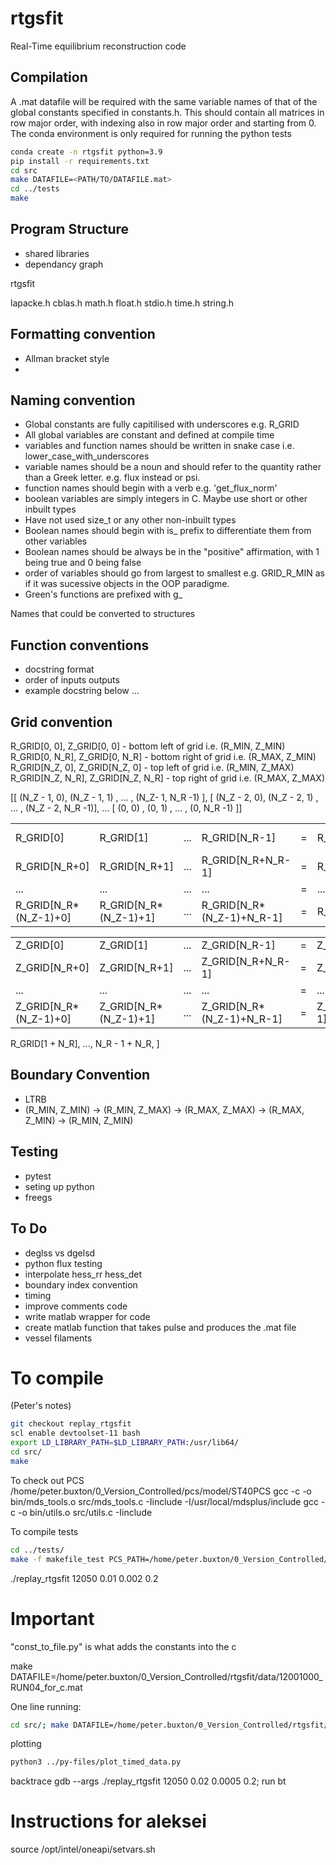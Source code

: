 # rtgsfit
Real-Time equilibrium reconstruction code

## Compilation
A .mat datafile will be required with the same variable names of that of the 
global constants specified in constants.h. This should 
contain all matrices in row major order, with indexing also in row major order 
and starting from 0.  The conda environment is only required for running the 
python tests

```bash
conda create -n rtgsfit python=3.9
pip install -r requirements.txt
cd src
make DATAFILE=<PATH/TO/DATAFILE.mat>
cd ../tests
make
```




## Program Structure
* shared libraries
* dependancy graph

rtgsfit

lapacke.h
cblas.h
math.h 
float.h
stdio.h
time.h
string.h

## Formatting convention
* Allman bracket style
* 

## Naming convention
* Global constants are fully capitilised with underscores e.g. R_GRID
* All global variables are constant and defined at compile time
* variables and function names should be written in snake case 
i.e. lower_case_with_underscores
* variable names should be a noun and should refer to the quantity rather than 
a Greek letter. e.g. flux instead or psi.
* function names should begin with a verb e.g. 'get_flux_norm' 
* boolean variables are simply integers in C. Maybe use short or other inbuilt types
* Have not used size_t or any other non-inbuilt types
* Boolean names should begin with is_ prefix to differentiate them from other variables
* Boolean names should be always be in the "positive" affirmation, with 1 being
true and 0 being false
* order of variables should go from largest to smallest e.g. GRID_R_MIN
as if it was sucessive objects in the OOP paradigme.  
* Green's functions are prefixed with g_

Names that could be converted to structures



## Function conventions
* docstring format
* order of inputs outputs
* example docstring below ...


## Grid convention
R_GRID[0, 0], Z_GRID[0, 0] - bottom left of grid i.e. (R_MIN, Z_MIN)
R_GRID[0, N_R], Z_GRID[0, N_R] - bottom right of grid i.e. (R_MAX, Z_MIN)
R_GRID[N_Z, 0], Z_GRID[N_Z, 0] - top left of grid i.e. (R_MIN, Z_MAX)
R_GRID[N_Z, N_R], Z_GRID[N_Z, N_R] - top right of grid i.e. (R_MAX, Z_MAX)

[[ (N_Z - 1, 0), (N_Z - 1, 1)  , ... , (N_Z- 1, N_R -1)  ],
 [ (N_Z - 2, 0), (N_Z - 2, 1)  , ... , (N_Z - 2, N_R -1)],
                    ...
 [ (0, 0)      , (0, 1)       , ... , (0, N_R -1)       ]]

| | | | | | | | | |
|-|-|-|-|-|-|-|-|-|
|R_GRID[0]|R_GRID[1]|...|R_GRID[N_R-1]|=|R_VEC[0]|R_VEC[1]|...|R_VEC[N_R-1]|
|R_GRID[N_R+0]|R_GRID[N_R+1]|...|R_GRID[N_R+N_R-1]|=|R_VEC[0]|R_VEC[1]|...|R_VEC[N_R-1]|
|...|...|...|...|=|...|...|...|...|=
|R_GRID[N_R*(N_Z-1)+0]|R_GRID[N_R*(N_Z-1)+1]|...|R_GRID[N_R*(N_Z-1)+N_R-1]|=|R_VEC[0]|R_VEC[1]|...|R_VEC[N_R-1]|

| | | | | | | | | |
|-|-|-|-|-|-|-|-|-|
|Z_GRID[0]|Z_GRID[1]|...|Z_GRID[N_R-1]|=|Z_VEC[0]|Z_VEC[0]|...|Z_VEC[0]|
|Z_GRID[N_R+0]|Z_GRID[N_R+1]|...|Z_GRID[N_R+N_R-1]|=|Z_VEC[1]|Z_VEC[1]|...|Z_VEC[1]|
|...|...|...|...|=|...|...|...|...|=
|Z_GRID[N_R*(N_Z-1)+0]|Z_GRID[N_R*(N_Z-1)+1]|...|Z_GRID[N_R*(N_Z-1)+N_R-1]|=|Z_VEC[N_Z-1]|Z_VEC[N_Z-1]|...|Z_VEC[N_Z-1]|

<!--
You can extend this table to show more rows/columns as needed. 
Markdown tables are rendered nicely on GitHub, but for large matrices, 
consider showing only a representative section.
--> R_GRID[1 + N_R], ..., N_R - 1 + N_R, ]
 
## Boundary Convention 
* LTRB
* (R_MIN, Z_MIN) -> (R_MIN, Z_MAX) -> (R_MAX, Z_MAX) -> (R_MAX, Z_MIN) -> (R_MIN, Z_MIN)


 
## Testing
* pytest
* seting up python
* freegs

## To Do
* deglss vs dgelsd
* python flux testing
* interpolate hess_rr hess_det
* boundary index convention
* timing
* improve comments code
* write matlab wrapper for code 
* create matlab function that takes pulse and produces the .mat file
* vessel filaments


# To compile
(Peter's notes)
```bash
git checkout replay_rtgsfit
scl enable devtoolset-11 bash
export LD_LIBRARY_PATH=$LD_LIBRARY_PATH:/usr/lib64/
cd src/
make
```

To check out PCS
/home/peter.buxton/0_Version_Controlled/pcs/model/ST40PCS
gcc -c -o bin/mds_tools.o src/mds_tools.c -Iinclude -I/usr/local/mdsplus/include
gcc -c -o bin/utils.o src/utils.c -Iinclude

To compile tests
```bash
cd ../tests/
make -f makefile_test PCS_PATH=/home/peter.buxton/0_Version_Controlled/pcs
```

./replay_rtgsfit 12050 0.01 0.002 0.2


# Important
"const_to_file.py" is what adds the constants into the c



make DATAFILE=/home/peter.buxton/0_Version_Controlled/rtgsfit/data/12001000_RUN04_for_c.mat


One line running:
```bash
cd src/; make DATAFILE=/home/peter.buxton/0_Version_Controlled/rtgsfit/data/12001000_RUN04_for_c.mat; cd ../tests/; rm replay_rtgsfit; make -f makefile_test PCS_PATH=/home/peter.buxton/0_Version_Controlled/pcs; ./replay_rtgsfit 12050 0.01 0.0004 0.2; cd ../
```

plotting
```bash
python3 ../py-files/plot_timed_data.py
````


backtrace
gdb --args ./replay_rtgsfit 12050 0.02 0.0005 0.2;
run
bt

# Instructions for aleksei

source /opt/intel/oneapi/setvars.sh